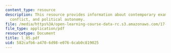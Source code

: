 ```yaml
---
content_type: resource
description: This resource provides information about contemporary examples of ethnic
  conflict, and political autonomy.
file: /media/https%3A/open-learning-course-data-rc.s3.amazonaws.com/17-523-ethnicity-and-race-in-world-politics-fall-2005/582cafb6a4706d98e0766cab0c819025_l_05.pdf
file_type: application/pdf
resourcetype: Document
title: l_05.pdf
uid: 582cafb6-a470-6d98-e076-6cab0c819025
---
```

